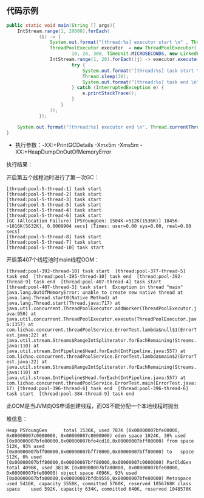 ## 代码示例

```java
public static void main(String [] args){
    IntStream.range(1, 20000).forEach(
            (i) -> {
                System.out.format("[thread:%s] executor start \n" , Thread.currentThread().getName());
                ThreadPoolExecutor executor  = new ThreadPoolExecutor(
                        10, 20, 300, TimeUnit.MICROSECONDS, new LinkedBlockingDeque<>());
                IntStream.range(1, 20).forEach((j) -> executor.execute(() -> {
                        try {
                            System.out.format("[thread:%s] task start \n" , Thread.currentThread().getName());
                            Thread.sleep(30);
                            System.out.format("[thread:%s] task end \n" , Thread.currentThread().getName());
                        } catch (InterruptedException e) {
                            e.printStackTrace();
                        }
                    }
                ));
            });

    System.out.format("[thread:%s] executor end \n", Thread.currentThread().getName());
}
```

* 执行参数：-XX:+PrintGCDetails -Xmx5m -Xms5m  -XX:+HeapDumpOnOutOfMemoryError

执行结果：

开启第五个线程池时进行了第一次GC：

```
[thread:pool-5-thread-1] task start 
[thread:pool-5-thread-2] task start 
[thread:pool-5-thread-3] task start 
[thread:pool-5-thread-5] task start 
[thread:pool-5-thread-4] task start 
[thread:pool-5-thread-6] task start 
[GC (Allocation Failure) [PSYoungGen: 1504K->512K(1536K)] 1845K->1016K(5632K), 0.0009904 secs] [Times: user=0.00 sys=0.00, real=0.00 secs] 
[thread:pool-5-thread-8] task start 
[thread:pool-5-thread-7] task start 
[thread:pool-5-thread-10] task start 
```

开启第407个线程池时main线程OOM：

`[thread:pool-392-thread-10] task start 
[thread:pool-377-thread-5] task end 
[thread:pool-395-thread-10] task end 
[thread:pool-392-thread-9] task end 
[thread:pool-407-thread-4] task start 
[thread:pool-407-thread-3] task start 
Exception in thread "main" java.lang.OutOfMemoryError: unable to create new native thread
	at java.lang.Thread.start0(Native Method)
	at java.lang.Thread.start(Thread.java:717)
	at java.util.concurrent.ThreadPoolExecutor.addWorker(ThreadPoolExecutor.java:950)
	at java.util.concurrent.ThreadPoolExecutor.execute(ThreadPoolExecutor.java:1357)
	at com.lichao.concurrent.threadPoolService.ErrorTest.lambda$null$1(ErrorTest.java:22)
	at java.util.stream.Streams$RangeIntSpliterator.forEachRemaining(Streams.java:110)
	at java.util.stream.IntPipeline$Head.forEach(IntPipeline.java:557)
	at com.lichao.concurrent.threadPoolService.ErrorTest.lambda$main$2(ErrorTest.java:22)
	at java.util.stream.Streams$RangeIntSpliterator.forEachRemaining(Streams.java:110)
	at java.util.stream.IntPipeline$Head.forEach(IntPipeline.java:557)
	at com.lichao.concurrent.threadPoolService.ErrorTest.main(ErrorTest.java:17)
[thread:pool-396-thread-6] task end 
[thread:pool-396-thread-6] task start 
[thread:pool-384-thread-9] task end `



此OOM是当JVM向OS申请创建线程，而OS不能分配一个本地线程时抛出

堆信息：

`Heap
 PSYoungGen      total 1536K, used 787K [0x00000007bfe00000, 0x00000007c0000000, 0x00000007c0000000)
  eden space 1024K, 30% used [0x00000007bfe00000,0x00000007bfe4cd10,0x00000007bff00000)
  from space 512K, 93% used [0x00000007bff00000,0x00000007bff78000,0x00000007bff80000)
  to   space 512K, 0% used [0x00000007bff80000,0x00000007bff80000,0x00000007c0000000)
 ParOldGen       total 4096K, used 3813K [0x00000007bfa00000, 0x00000007bfe00000, 0x00000007bfe00000)
  object space 4096K, 93% used [0x00000007bfa00000,0x00000007bfdb9550,0x00000007bfe00000)
 Metaspace       used 5416K, capacity 5558K, committed 5760K, reserved 1056768K
  class space    used 592K, capacity 634K, committed 640K, reserved 1048576K`